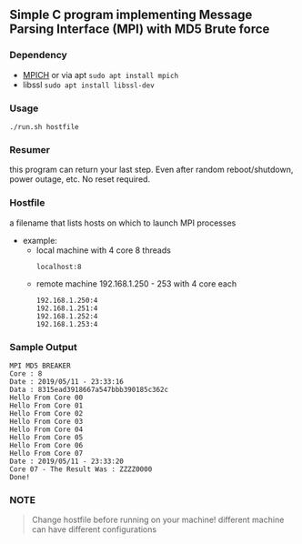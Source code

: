 ## Simple C program implementing Message Parsing Interface (MPI) with MD5 Brute force

### Dependency
* [MPICH](https://www.mpich.org/downloads/) or via apt `sudo apt install mpich`
* libssl `sudo apt install libssl-dev`

### Usage
`./run.sh hostfile`

### Resumer
this program can return your last step. Even after random reboot/shutdown, power outage, etc. No reset required.

### Hostfile
a filename that lists hosts on which to launch MPI processes
* example:
  * local machine with 4 core 8 threads
    ```
    localhost:8
    ```
  * remote machine 192.168.1.250 - 253 with 4 core each
    ```
    192.168.1.250:4
    192.168.1.251:4
    192.168.1.252:4
    192.168.1.253:4
    ```
### Sample Output
```
MPI MD5 BREAKER
Core : 8
Date : 2019/05/11 - 23:33:16
Data : 8315ead3918667a547bbb390185c362c
Hello From Core 00
Hello From Core 01
Hello From Core 02
Hello From Core 03
Hello From Core 04
Hello From Core 05
Hello From Core 06
Hello From Core 07
Date : 2019/05/11 - 23:33:20
Core 07 - The Result Was : ZZZZ0000
Done!
```

### NOTE
> Change hostfile before running on your machine! different machine can have different configurations
